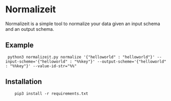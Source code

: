 # Normalizeit

Normalizeit is a simple tool to normalize your data given an input schema and an output schema.

## Example
    
     python3 normalizeit.py normalize '{"helloworld" : "helloworld"}' --input-scheme='{"helloworld" : "%%key"}' --output-scheme='{"helloworld" : "%%key"}' --value-id-str="%%"
     

## Installation
    
        
        pip3 install -r requirements.txt
        
        
